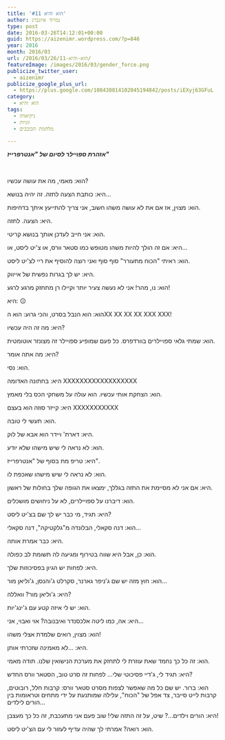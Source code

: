 ```yaml
---
title: 'הוא והיא #11'
author: נמרוד איזנברג
type: post
date: 2016-03-26T14:12:01+00:00
guid: https://aizenimr.wordpress.com/?p=846
year: 2016
month: 2016/03
url: /2016/03/26/הוא-והיא-11/
featureImage: /images/2016/03/gender_force.png
publicize_twitter_user:
  - aizenimr
publicize_google_plus_url:
  - https://plus.google.com/108430814102045194842/posts/iEXyj63GFuL
category:
  - הוא והיא
tags:
  - גיקיאדה
  - זוגיות
  - מלחמת הכוכבים

---
```

**_אזהרת ספויילר לסיום של "אנטרפרייז"_**

&nbsp;

<span lang="he-IL">הוא</span><span lang="en-US">: </span><span lang="he-IL">מאמי</span><span lang="en-US">, </span><span lang="he-IL">מה את עושה עכשיו</span><span lang="en-US">?</span>

<span lang="he-IL">היא</span><span lang="en-US">: </span><span lang="he-IL">כותבת הצעה לתזה</span><span lang="en-US">. </span><span lang="he-IL">זה יהיה בנושא</span><span lang="en-US">...</span>

<span lang="he-IL">הוא</span><span lang="en-US">: </span><span lang="he-IL">מצוין</span><span lang="en-US">, </span><span lang="he-IL">אז אם את לא עושה משהו חשוב</span><span lang="en-US">, </span><span lang="he-IL">אני צריך להתייעץ איתך בדחיפות</span><span lang="en-US">.</span>

<span lang="he-IL">היא</span><span lang="en-US">: </span><span lang="he-IL">הצעה</span><span lang="en-US">. </span><span lang="he-IL">לתזה</span><span lang="en-US">.</span>

<span lang="he-IL">הוא</span><span lang="en-US">: </span><span lang="he-IL">אני חייב לעדכן אותך בנושא קריטי</span><span lang="en-US">.</span>

<span lang="he-IL">היא</span><span lang="en-US">: </span><span lang="he-IL">אם זה הולך להיות משהו מטופש כמו סטאר וורס</span><span lang="en-US">, </span><span lang="he-IL">או צ</span><span lang="en-US">'</span><span lang="he-IL">יט ליסט</span><span lang="en-US">, </span><span lang="he-IL">או</span><span lang="en-US">...</span>

<span lang="he-IL">הוא</span><span lang="en-US">: </span><span lang="he-IL">ראיתי </span><span lang="en-US">"</span><span lang="he-IL">הכוח מתעורר</span><span lang="en-US">" </span><span lang="he-IL">סוף סוף ואני רוצה להוסיף את ריי לצ</span><span lang="en-US">'</span><span lang="he-IL">יט ליסט</span><span lang="en-US">.</span>

<span lang="he-IL">היא</span><span lang="en-US">: </span><span lang="he-IL">יש לך בגרות נפשית של אייווק</span><span lang="en-US">.</span>

<span lang="he-IL">הוא</span><span lang="en-US">: </span><span lang="he-IL">נו</span><span lang="en-US">, </span><span lang="he-IL">מהר</span><span lang="en-US">! </span><span lang="he-IL">אני לא נעשה צעיר יותר וקיילו רן מתחזק מרגע לרגע</span><span lang="en-US">!</span>

<span lang="he-IL">היא</span><span lang="en-US">: 😐</span>

<span lang="he-IL">הוא</span><span lang="en-US">: </span><span lang="he-IL">הוא הנבל בסרט</span><span lang="en-US">, </span><span lang="he-IL">והכי גרוע</span><span lang="en-US">: </span><span lang="he-IL">הוא ה</span><span lang="en-US">XX XX XX XX XXX XXX!</span>

<span lang="he-IL">היא</span><span lang="en-US">: </span><span lang="he-IL">מה זה היה עכשיו</span><span lang="en-US">?</span>

<span lang="he-IL">הוא</span><span lang="en-US">: </span><span lang="he-IL">שמתי גלאי ספויילרים בוורדפרס</span><span lang="en-US">. </span><span lang="he-IL">כל פעם שמופיע ספויילר זה מצונזר אוטומטית</span><span lang="en-US">.</span>

<span lang="he-IL">היא</span><span lang="en-US">: </span><span lang="he-IL">מה אתה אומר</span><span lang="en-US">?</span>

<span lang="he-IL">הוא</span><span lang="en-US">: </span><span lang="he-IL">נסי</span><span lang="en-US">.</span>

<span lang="he-IL">היא</span><span lang="en-US">: </span><span lang="he-IL">בחתונה האדומה </span><span lang="en-US">XXXXXXXXXXXXXXXXXX</span>

<span lang="he-IL">הוא</span><span lang="en-US">: </span><span lang="he-IL">הצחקת אותי עכשיו</span><span lang="en-US">. </span><span lang="he-IL">הוא עולה על משחקי הכס בלי מאמץ</span><span lang="en-US">.</span>

<span lang="he-IL">היא</span><span lang="en-US">: </span><span lang="he-IL">קייזר סוזה הוא בעצם </span><span lang="en-US">XXXXXXXXXXX</span>

<span lang="he-IL">הוא</span><span lang="en-US">: </span><span lang="he-IL">תעשי לי טובה</span><span lang="en-US">.</span>

<span lang="he-IL">היא</span><span lang="en-US">: </span><span lang="he-IL">דארת</span><span lang="en-US">' </span><span lang="he-IL">ויידר הוא אבא של לוק</span><span lang="en-US">.</span>

<span lang="he-IL">הוא</span><span lang="en-US">: </span><span lang="he-IL">לא נראה לי שיש מישהו שלא יודע</span><span lang="en-US">.</span>

<span lang="he-IL">היא</span><span lang="en-US">: </span><span lang="he-IL">טריפ מת בסוף של </span><span lang="en-US">"</span><span lang="he-IL">אנטרפרייז</span><span lang="en-US">".</span>

<span lang="he-IL">הוא</span><span lang="en-US">: </span><span lang="he-IL">לא נראה לי שיש מישהו שאכפת לו</span><span lang="en-US">.</span>

<span lang="he-IL">היא</span><span lang="en-US">: </span><span lang="he-IL">אם אני לא מסיימת את התזה בגללך</span><span lang="en-US">, </span><span lang="he-IL">ימצאו את הגופה שלך בחולות של ראשון</span><span lang="en-US">.</span>

<span lang="he-IL">הוא</span><span lang="en-US">: </span><span lang="he-IL">דיברנו על ספויילרים</span><span lang="en-US">, </span><span lang="he-IL">לא על ניחושים מושכלים</span><span lang="en-US">.</span>

<span lang="he-IL">היא</span><span lang="en-US">: </span><span lang="he-IL">תגיד</span><span lang="en-US">, </span><span lang="he-IL">מי כבר יש לך שם בצ</span><span lang="en-US">'</span><span lang="he-IL">יט ליסט</span><span lang="en-US">?</span>

<span lang="he-IL">הוא</span><span lang="en-US">: </span><span lang="he-IL">דנה סקאלי</span><span lang="en-US">, </span><span lang="he-IL">הבלונדה מ</span><span lang="en-US">"</span><span lang="he-IL">גלקטיקה</span><span lang="en-US">", </span><span lang="he-IL">דנה סקאלי…</span>

<span lang="he-IL">היא</span><span lang="en-US">: </span><span lang="he-IL">כבר אמרת אותה</span><span lang="en-US">.</span>

<span lang="he-IL">הוא</span><span lang="en-US">: </span><span lang="he-IL">כן</span><span lang="en-US">, </span><span lang="he-IL">אבל היא שווה בטירוף ומגיעה לה תשומת לב כפולה</span><span lang="en-US">.</span>

<span lang="he-IL">היא</span><span lang="en-US">: </span><span lang="he-IL">לפחות יש הגיון בפסיכוזות שלך</span><span lang="en-US">.</span>

<span lang="he-IL">הוא</span><span lang="en-US">: </span><span lang="he-IL">חוץ מזה יש שם ג</span><span lang="en-US">'</span><span lang="he-IL">ניפר גארנר</span><span lang="en-US">, </span><span lang="he-IL">סקרלט ג</span><span lang="en-US">'</span><span lang="he-IL">והנסן</span><span lang="en-US">, </span><span lang="he-IL">ג</span><span lang="en-US">'</span><span lang="he-IL">וליאן מור</span><span lang="en-US">...</span>

<span lang="he-IL">היא</span><span lang="en-US">: </span><span lang="he-IL">ג</span><span lang="en-US">'</span><span lang="he-IL">וליאן מור</span><span lang="en-US">? </span><span lang="he-IL">וואללה</span><span lang="en-US">?</span>

<span lang="he-IL">הוא</span><span lang="en-US">: </span><span lang="he-IL">יש לי איזה קטע עם ג</span><span lang="en-US">'</span><span lang="he-IL">ינג</span><span lang="en-US">'</span><span lang="he-IL">יות</span><span lang="en-US">.</span>

<span lang="he-IL">היא</span><span lang="en-US">: </span><span lang="he-IL">אה</span><span lang="en-US">, </span><span lang="he-IL">כמו ליטה אלכסנדר ואיבנובה</span><span lang="en-US">? </span><span lang="he-IL">אוי ואבוי</span><span lang="en-US">, </span><span lang="he-IL">אני</span><span lang="en-US">...</span>

<span lang="he-IL">הוא</span><span lang="en-US">: </span><span lang="he-IL">מצוין</span><span lang="en-US">, </span><span lang="he-IL">רואים שלמדת אצלי משהו</span><span lang="en-US">!</span>

<span lang="he-IL">היא</span><span lang="en-US">: ...</span><span lang="he-IL">לא מאמינה שזכרתי אותן</span><span lang="en-US">.</span>

<span lang="he-IL">הוא</span><span lang="en-US">: </span><span lang="he-IL">זה כל כך נחמד שאת עוזרת לי לתחזק את מערכת הנישואין שלנו</span><span lang="en-US">. </span><span lang="he-IL">תודה מאמי</span><span lang="en-US">.</span>

<span lang="he-IL">היא</span><span lang="en-US">: </span><span lang="he-IL">תגיד לי</span><span lang="en-US">, </span><span lang="he-IL">ג</span><span lang="en-US">'</span><span lang="he-IL">דיי פסיכוטי שלי… לפחות זה סרט טוב</span><span lang="en-US">, </span><span lang="he-IL">הסטאר וורס החדש</span><span lang="en-US">?</span>

<span lang="he-IL">הוא</span><span lang="en-US">: </span><span lang="he-IL">ברור</span><span lang="en-US">. </span><span lang="he-IL">יש שם כל מה שאפשר לצפות מסרט סטאר וורס</span><span lang="en-US">: </span><span lang="he-IL">קרבות חלל</span><span lang="en-US">, </span><span lang="he-IL">רובוטים</span><span lang="en-US">, </span><span lang="he-IL">קרבות לייט סייבר</span><span lang="en-US">, </span><span lang="he-IL">צד אפל של </span><span lang="en-US">"</span><span lang="he-IL">הכוח</span><span lang="en-US">", </span><span lang="he-IL">עלילה שמותנעת על ידי מתחים וטראומות בין הורים לילדים</span><span lang="en-US">...</span>

<span lang="he-IL">היא</span><span lang="en-US">: </span><span lang="he-IL">הורים וילדים…</span><span lang="en-US">? </span><span lang="he-IL">שיט</span><span lang="en-US">, </span><span lang="he-IL">על זה התזה שלי</span><span lang="en-US">! </span><span lang="he-IL">שוב פעם אני מתעכבת</span><span lang="en-US">, </span><span lang="he-IL">זה כל כך מעצבן</span><span lang="en-US">!</span>

<span lang="he-IL">הוא</span><span lang="en-US">: </span><span lang="he-IL">רואה</span><span lang="en-US">? </span><span lang="he-IL">אמרתי לך שהיה עדיף לעזור לי עם הצ</span><span lang="en-US">'</span><span lang="he-IL">יט ליסט</span><span lang="en-US">.</span>